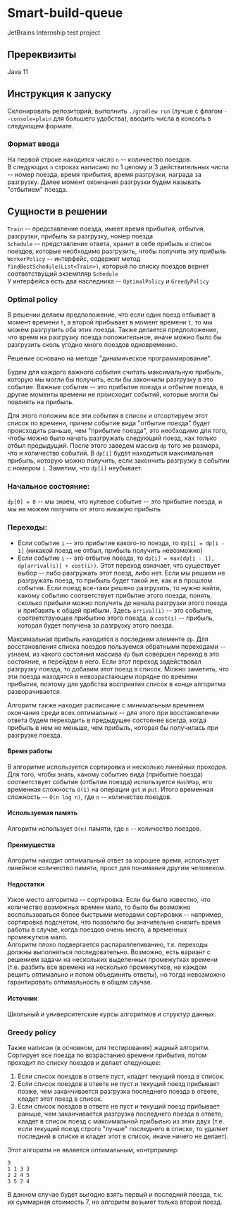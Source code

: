 # Smart-build-queue
JetBrains Internship test project

## Пререквизиты
Java 11
## Инструкция к запуску
Склонировать репозиторий, выполнить `./gradlew run` (лучше с флагом `--console=plain` для большего удобства), вводить числа в консоль в следующем формате.
### Формат ввода
На первой строке находится число `n` -- количество поездов.  
В следующих `n` строках написано по 1 целому и 3 действительных числа -- номер поезда, время прибытия, время разгрузки, награда за разгрузку. Далее момент окончания разгрузки будем называть "отбытием" поезда.


## Сущности в решении
`Train` -- представление поезда, имеет время прибытия, отбытия, разгрузки, прибыль за разгрузку, номер поезда  
`Schedule` -- представление ответа, хранит в себе прибыль и список поездов, которые необходимо разгрузить, чтобы получить эту прибыль  
`WorkerPolicy` -- интерфейс, содержит метод `findBestSchedule(List<Train>)`, который по списку поездов вернет соответствущий экземпляр `Schedule`  
У интерфейса есть два наследника -- `OptimalPolicy` и `GreedyPolicy`

### Optimal policy
В решении делаем предположение, что если один поезд отбывает в момент времени `t`, а второй прибывает в момент времени `t`, то мы можем разгрузить оба этих поезда. Также делается предположение, что время на разгрузку поезда положительное, иначе можно было бы разгрузить сколь угодно много поездов одновременно.  

Решение основано на методе "динамическое программирование".  

Будем для каждого важного события считать максимальную прибыль, которую мы могли бы получить, если бы закончили разгрузку в это событие. Важные события -- это прибытие поезда и отбытие поезда, в другие моменты времени не происходит событий, которые могли бы повлиять на прибыль.  

Для этого положим все эти события в список и отсортируем этот список по времени, причем событие вида "отбытие поезда" будет происходить раньше, чем "прибытие поезда", это необходимо для того, чтобы можно было начать разгружать следующий поезд, как только отбыл предыдущий. 
После этого заведем массив `dp` того же размера, что и количество событий. В `dp[i]` будет находиться максимальная прибыль, которую можно получить, если закончить разгрузку в событии с номером `i`. Заметим, что `dp[i]` неубывает.  

### Начальное состояние:  
`dp[0] = 0` -- мы знаем, что нулевое событие -- это прибытие поезда, и мы не можем получить от этого никакую прибыль  
### Переходы:  
* Если событие `i` -- это прибытие какого-то поезда, то `dp[i] = dp[i - 1]` (никакой поезд не отбыл, прибыль получить невозможно)
* Если событие `i` -- это отбытие поезда, то `dp[i] = max(dp[i - 1], dp[arrival(i)] + cost(i))`. Этот переход означает, что существует выбор -- либо разгружать этот поезд, либо нет. Если мы решаем не разгружать поезд, то прибыль будет такой же, как и в прошлом событии. Если поезд все-таки решено разгрузить, то нужно найти, какому событию соответствует прибытие этого поезда, понять, сколько прибыли можно получить до начала разгрузки этого поезда и прибавить к общей прибыли. Здесь `arrival(i)` -- это событие, соответствующее прибытию этого поезда, а `cost(i)` -- прибыль, которая будет получена за разгрузку этого поезда.  

Максимальная прибыль находится в последнем элементе `dp`. Для восстановления списка поездов пользуемся обратными переходами -- узнаем, из какого состояния массива `dp` был совершен переход в это состояние, и перейдем в него. Если этот переход задействовал разгрузку поезда, то добавим этот поезд в список. Можно заметить, что эти поезда находятся в невозрастающем порядке по времени прибытия, поэтому для удобства восприятия список в конце алгоритма разворачивается.  

Алгоритм также находит расписание с минимальным временем окончания среди всех оптимальных -- для этого при восстановлении ответа будем переходить в предыдущее состояние всегда, когда прибыль в нем не меньше, чем прибыль, которая бы получилась при разгрузке поезда. 

#### Время работы
В алгоритме используется сортировка и несколько линейных проходов. Для того, чтобы знать, какому событию вида (прибытие поезда) соответствует событие (отбытия поезда) используется `HashMap`, его временная сложность `O(1)` на операции `get` и `put`. Итого временная сложность -- `O(n log n)`, где `n` -- количество поездов.
#### Используемая память
Алгоритм использует `O(n)` памяти, где `n` -- количество поездов.
#### Преимущества
Алгоритм находит оптимальный ответ за хорошее время, использует линейное количество памяти, прост для понимания другим человеком.
#### Недостатки
Узкое место алгоритма -- сортировка. Если бы было известно, что количество возможных времен мало, то было бы возможно воспользоваться более быстрыми методами сортировки -- например, сортировка подсчетом, что позволило бы значительно снизить время работы в случае, когда поездов очень много, а временных промежутков мало.  
Алгоритм плохо подвергается распараллеливанию, т.к. переходы должны выполняться последовательно. Возможно, есть вариант с решением задачи на нескольких выделенных промежутках времени (т.е. разбить все времена на несколько промежутков, на каждом решить оптимально и потом объединить ответы), но тогда невозможно гарантировать оптимальность в общем случае. 
#### Источник
Школьный и университетские курсы алгоритмов и структур данных. 


### Greedy policy
Также написан (в основном, для тестирования) жадный алгоритм.
Сортирует все поезда по возрастанию времени прибытия, потом проходит по списку поездов и делает следующее:
1. Если список поездов в ответе пуст, кладет текущий поезд в список.
2. Если список поездов в ответе не пуст и текущий поезд прибывает позже, чем заканчивается разгрузка последнего поезда в ответе, кладет этот поезд в список.
3. Если список поездов в ответе не пуст и текущий поезд прибывает раньше, чем заканчивается разгрузка последнего поезда в ответе, кладет в список поезд с максимальной прибылью из этих двух (т.е. если текущий поезд строго "лучше" последнего в списке, то удаляет последний в списке и кладет этот в список, иначе ничего не делает).

Этот алгоритм не является оптимальным, контрпример:
```
3  
1 1 3 3   
2 2 4 5    
3 5 2 4
```
В данном случае будет выгодно взять первый и последний поезда, т.к. их суммарная стоимость 7, но алгоритм возьмет только второй поезд.

